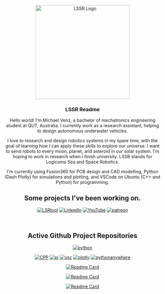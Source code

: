 <!---
roboticsmick/roboticsmick is a ✨ special ✨ repository because its `README.md` (this file) appears on your GitHub profile.
You can click the Preview link to take a look at your changes.
--->

<div align="center">
  <a href="https://roboticsmick.pythonanywhere.com/">
    <img src="[images/logo.png](https://roboticsmick.pythonanywhere.com/assets/LSSRlogo.png)" alt="LSSR Logo" height="300">
  </a>
<h3 align="center">LSSR Readme</h3>
  
Hello world! I’m Michael Venz, a bachelor of mechatronics engineering student at QUT, Australia. I currently work as a research assistant, helping to design autonomous underwater vehicles.

I love to research and design robotics systems in my spare time, with the goal of learning how I can apply these skills to explore our universe. I want to send robots to every moon, planet, and asteroid in our solar system. I'm hoping to work in research when I finish university. LSSR stands for Logicoma Sea and Space Robotics.

I'm currently using Fusion360 for PCB design and CAD modelling, Python (Dash Plotly) for simulations and plotting, and VSCode on Ubuntu (C++ and Python) for programming.

## Some projects I've been working on.

[![LSRtool]][LSRtool-url]
[![LinkedIn]][LinkedIn-url]
[![YouTube]][YouTube-url]
[![patreon]][patreon-url]

<br>

## Active Github Project Repositories

[![python]][python-url]

[![CPP][cpp]][cpp-url]
[![pi]][pi-url]
[![vsc]][vsc-url]
[![plotly]][plotly-url]
[![pythonanywhere]][pythonanywhere-url]

[![Readme Card](https://github-readme-stats.vercel.app/api/pin/?username=roboticsmick&repo=LSR_RA&theme=dracula)](https://github.com/roboticsmick/LSR_RA)

[![Readme Card](https://github-readme-stats.vercel.app/api/pin/?username=roboticsmick&repo=LSR_GPS_BASE_STATION&theme=dracula)](https://github.com/roboticsmick/LSR_GPS_BASE_STATION)

[![Readme Card](https://github-readme-stats.vercel.app/api/pin/?username=roboticsmick&repo=LSR_GPS_TRACKER&theme=dracula)](https://github.com/roboticsmick/LSR_GPS_TRACKER)

<br>

[cpp]: https://img.shields.io/badge/C/C++-black.svg?style=for-the-badge&logo=C%2B%2B&logoColor=wh
[cpp-url]: https://github.com/roboticsmick/LSR_RA
[pi]:https://img.shields.io/badge/-Raspberry%20Pi-C51A4A?style=for-the-badge&logo=Raspberry-Pi
[pi-url]: https://github.com/roboticsmick/LSR_RA
[vsc]:https://img.shields.io/badge/Visual%20Studio%20Code-0078d7.svg?style=for-the-badge&logo=visual-studio-code&logoColor=white
[vsc-url]: https://github.com/roboticsmick/LSR_RA
[plotly]:https://img.shields.io/badge/Dash%20Plotly-%233F4F75.svg?style=for-the-badge&logo=plotly&logoColor=white
[plotly-url]: https://roboticsmick.pythonanywhere.com/
[python]:https://img.shields.io/badge/Python-3670A0?style=for-the-badge&logo=python&logoColor=ffdd54
[python-url]: https://roboticsmick.pythonanywhere.com/
[pythonanywhere]:https://img.shields.io/badge/PYTHONANYWHERE-3670A0?style=for-the-badge&logo=python&logoColor=ffdd54
[pythonanywhere-url]: https://roboticsmick.pythonanywhere.com/

[patreon]:https://img.shields.io/badge/Patreon-F96854?style=for-the-badge&logo=patreon&logoColor=white
[patreon-url]: patreon.com/user?u=64698997
[LinkedIn]:https://img.shields.io/badge/linkedin-%230077B5.svg?style=for-the-badge&logo=linkedin&logoColor=white
[LinkedIn-url]: https://www.linkedin.com/in/roboticsmick/
[YouTube]:https://img.shields.io/badge/YouTube-%23FF0000.svg?style=for-the-badge&logo=YouTube&logoColor=white
[YouTube-url]: https://www.youtube.com/@logicomaspacerobotics
[Projects]:https://img.shields.io/badge/Project%20Log-%23117AC9.svg?style=for-the-badge&logo=WordPress&logoColor=white
[Projects-url]: https://roboticsmick.pythonanywhere.com/
[LSRtool]:https://img.shields.io/badge/LSR%20Toolbox-3670A0?style=for-the-badge&logo=python&logoColor=ffdd54
[LSRtool-url]: https://roboticsmick.pythonanywhere.com/

